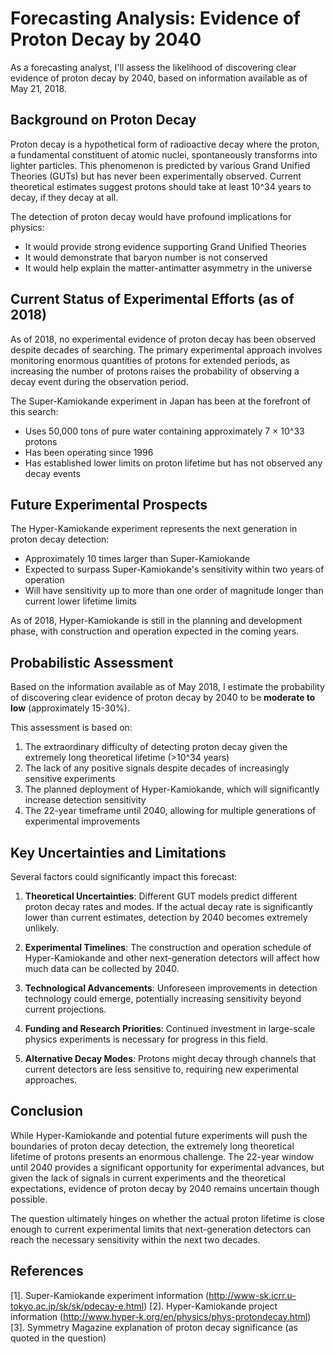 # Forecasting Analysis: Evidence of Proton Decay by 2040

As a forecasting analyst, I'll assess the likelihood of discovering clear evidence of proton decay by 2040, based on information available as of May 21, 2018.

## Background on Proton Decay

Proton decay is a hypothetical form of radioactive decay where the proton, a fundamental constituent of atomic nuclei, spontaneously transforms into lighter particles. This phenomenon is predicted by various Grand Unified Theories (GUTs) but has never been experimentally observed. Current theoretical estimates suggest protons should take at least 10^34 years to decay, if they decay at all.

The detection of proton decay would have profound implications for physics:

- It would provide strong evidence supporting Grand Unified Theories
- It would demonstrate that baryon number is not conserved
- It would help explain the matter-antimatter asymmetry in the universe

## Current Status of Experimental Efforts (as of 2018)

As of 2018, no experimental evidence of proton decay has been observed despite decades of searching. The primary experimental approach involves monitoring enormous quantities of protons for extended periods, as increasing the number of protons raises the probability of observing a decay event during the observation period.

The Super-Kamiokande experiment in Japan has been at the forefront of this search:
- Uses 50,000 tons of pure water containing approximately 7 × 10^33 protons
- Has been operating since 1996
- Has established lower limits on proton lifetime but has not observed any decay events

## Future Experimental Prospects

The Hyper-Kamiokande experiment represents the next generation in proton decay detection:
- Approximately 10 times larger than Super-Kamiokande
- Expected to surpass Super-Kamiokande's sensitivity within two years of operation
- Will have sensitivity up to more than one order of magnitude longer than current lower lifetime limits

As of 2018, Hyper-Kamiokande is still in the planning and development phase, with construction and operation expected in the coming years.

## Probabilistic Assessment

Based on the information available as of May 2018, I estimate the probability of discovering clear evidence of proton decay by 2040 to be **moderate to low** (approximately 15-30%).

This assessment is based on:

1. The extraordinary difficulty of detecting proton decay given the extremely long theoretical lifetime (>10^34 years)
2. The lack of any positive signals despite decades of increasingly sensitive experiments
3. The planned deployment of Hyper-Kamiokande, which will significantly increase detection sensitivity
4. The 22-year timeframe until 2040, allowing for multiple generations of experimental improvements

## Key Uncertainties and Limitations

Several factors could significantly impact this forecast:

1. **Theoretical Uncertainties**: Different GUT models predict different proton decay rates and modes. If the actual decay rate is significantly lower than current estimates, detection by 2040 becomes extremely unlikely.

2. **Experimental Timelines**: The construction and operation schedule of Hyper-Kamiokande and other next-generation detectors will affect how much data can be collected by 2040.

3. **Technological Advancements**: Unforeseen improvements in detection technology could emerge, potentially increasing sensitivity beyond current projections.

4. **Funding and Research Priorities**: Continued investment in large-scale physics experiments is necessary for progress in this field.

5. **Alternative Decay Modes**: Protons might decay through channels that current detectors are less sensitive to, requiring new experimental approaches.

## Conclusion

While Hyper-Kamiokande and potential future experiments will push the boundaries of proton decay detection, the extremely long theoretical lifetime of protons presents an enormous challenge. The 22-year window until 2040 provides a significant opportunity for experimental advances, but given the lack of signals in current experiments and the theoretical expectations, evidence of proton decay by 2040 remains uncertain though possible.

The question ultimately hinges on whether the actual proton lifetime is close enough to current experimental limits that next-generation detectors can reach the necessary sensitivity within the next two decades.

## References

[1]. Super-Kamiokande experiment information (http://www-sk.icrr.u-tokyo.ac.jp/sk/sk/pdecay-e.html)
[2]. Hyper-Kamiokande project information (http://www.hyper-k.org/en/physics/phys-protondecay.html)
[3]. Symmetry Magazine explanation of proton decay significance (as quoted in the question)